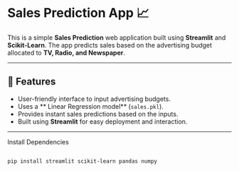 # Sales Prediction App 📈

This is a simple **Sales Prediction** web application built using **Streamlit** and **Scikit-Learn**. The app predicts sales based on the advertising budget allocated to **TV, Radio, and Newspaper**.

---

## 🚀 Features
- User-friendly interface to input advertising budgets.
- Uses a ** Linear Regression model** (`sales.pkl`).
- Provides instant sales predictions based on the inputs.
- Built using **Streamlit** for easy deployment and interaction.

---

 Install Dependencies

```bash

pip install streamlit scikit-learn pandas numpy



